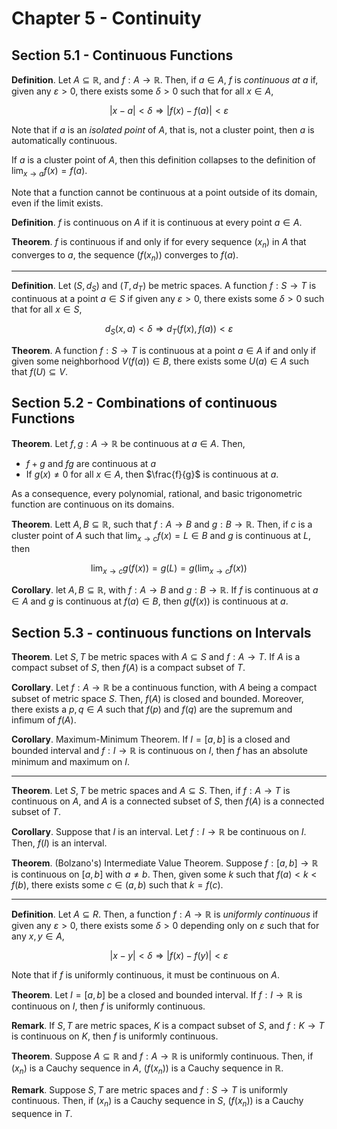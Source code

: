 # Chapter 5 - Continuity

## Section 5.1 - Continuous Functions

**Definition**. Let $A \subseteq \mathbb{R}$, and $f: A \rightarrow \mathbb{R}$. Then, if $a \in A$, $f$ is *continuous at $a$* if, given any $\varepsilon > 0$, there exists some $\delta > 0$ such that for all $x \in A$,

$$
|x - a| < \delta \Rightarrow |f(x) - f(a)| < \varepsilon
$$

Note that if $a$ is an *isolated point* of $A$, that is, not a cluster point, then $a$ is automatically continuous.

If $a$ is a cluster point of $A$, then this definition collapses to the definition of $\lim_{x \rightarrow a} f(x) = f(a)$.

Note that a function cannot be continuous at a point outside of its domain, even if the limit exists.

**Definition**. $f$ is continuous on $A$ if it is continuous at every point $a \in A$.

**Theorem**. $f$ is continuous if and only if for every sequence $(x_n)$ in $A$ that converges to $a$, the sequence $(f(x_n))$ converges to $f(a)$.

---

**Definition**. Let $(S, d_S)$ and $(T, d_T)$ be metric spaces. A function $f: S \rightarrow T$ is continuous at a point $a \in S$ if given any $\varepsilon > 0$, there exists some $\delta > 0$ such that for all $x \in S$,

$$
d_S(x, a) < \delta \Rightarrow d_T(f(x),  f(a)) < \varepsilon
$$

**Theorem**. A function $f: S \rightarrow T$ is continuous at a point $a \in A$ if and only if given some neighborhood $V(f(a)) \in B$, there exists some $U(a) \in A$ such that $f(U) \subseteq V$.

## Section 5.2 - Combinations of continuous Functions

**Theorem**. Let $f, g: A \rightarrow \mathbb{R}$ be continuous at $a \in A$. Then,

- $f + g$ and $fg$ are continuous at $a$
- If $g(x) \neq 0$ for all $x \in A$, then $\frac{f}{g}$ is continuous at $a$.

As a consequence, every polynomial, rational, and basic trigonometric function are continuous on its domains.

**Theorem**. Lett $A, B \subseteq \mathbb{R}$, such that $f: A \rightarrow B$ and $g: B \rightarrow \mathbb{R}$. Then, if $c$ is a cluster point of $A$ such that $\lim_{x \rightarrow c} f(x) = L \in B$ and $g$ is continuous at $L$, then

$$
\lim_{x \rightarrow c} g(f(x)) = g(L) = g(\lim_{x \rightarrow c} f(x))
$$

**Corollary**. let $A, B \subseteq  \mathbb{R}$, with $f: A \rightarrow B$ and $g: B \rightarrow \mathbb{R}$. If $f$ is continuous at $a \in A$ and $g$ is continuous at $f(a) \in B$, then $g(f(x))$ is continuous at $a$.

## Section 5.3 - continuous functions on Intervals

**Theorem**. Let $S, T$ be metric spaces with $A \subseteq S$ and $f: A \rightarrow T$. If $A$ is a compact subset of $S$, then $f(A)$ is a compact subset of $T$.

**Corollary**. Let $f: A \rightarrow \mathbb{R}$ be a continuous function, with $A$ being a compact subset of metric space $S$. Then, $f(A)$ is closed and bounded. Moreover, there exists a $p, q \in A$ such that $f(p)$ and $f(q)$ are the supremum and infimum of $f(A)$.

**Corollary**. Maximum-Minimum Theorem. If $I = [a, b]$ is a closed and bounded interval and $f: I \rightarrow \mathbb{R}$ is continuous on $I$, then $f$ has an absolute minimum and maximum on $I$.

---

**Theorem**. Let $S, T$ be metric spaces and $A \subseteq S$. Then, if $f: A \rightarrow T$ is continuous on $A$, and $A$ is a connected subset of $S$, then $f(A)$ is a connected subset of $T$.

**Corollary**. Suppose that $I$ is an interval. Let $f: I \rightarrow \mathbb{R}$ be continuous on $I$. Then, $f(I)$ is an interval.

**Theorem**. (Bolzano's) Intermediate Value Theorem. Suppose $f: [a, b] \rightarrow \mathbb{R}$ is continuous on $[a, b]$ with $a \neq b$. Then, given some $k$ such that $f(a) < k < f(b)$, there exists some $c \in (a, b)$ such that $k = f(c)$.

---

**Definition**. Let $A \subseteq R$. Then, a function $f: A \rightarrow \mathbb{R}$ is *uniformly continuous* if given any $\varepsilon > 0$, there exists some $\delta > 0$ depending only on $\varepsilon$ such that for any $x, y \in A$,

$$
|x - y| < \delta \Rightarrow |f(x) - f(y)| < \varepsilon
$$

Note that if $f$ is uniformly continuous, it must be continuous on $A$.

**Theorem**. Let $I = [a, b]$ be a closed and bounded interval. If $f: I \rightarrow \mathbb{R}$ is continuous on $I$, then $f$ is uniformly continuous.

**Remark**. If $S, T$ are metric spaces, $K$ is a compact subset of $S$, and $f: K \rightarrow T$ is continuous on $K$, then $f$ is uniformly continuous.

**Theorem**. Suppose $A \subseteq \mathbb{R}$ and $f: A \rightarrow \mathbb{R}$ is uniformly continuous. Then, if $(x_n)$ is a Cauchy sequence in $A$, $(f(x_n))$ is a Cauchy sequence in $\mathbb{R}$.

**Remark**. Suppose $S, T$ are metric spaces and $f: S \rightarrow T$ is uniformly continuous. Then, if $(x_n)$ is a Cauchy sequence in $S$, $(f(x_n))$ is a Cauchy sequence in $T$.
